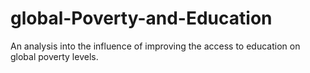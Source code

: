 # global-Poverty-and-Education
An analysis into the influence of improving the access to education on global poverty levels.
